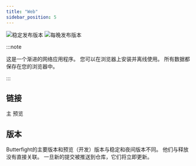 ```yaml
---
title: "Web"
sidebar_position: 5
---
```


![稳定发布版本](https://img.shields.io/badge/dynamic/yaml?color=c4840d&label=Stable&query=%24.version&url=https%3A%2F%2Fraw.githubusercontent.com%2FLinwoodDev%2Fbutterfly%2Fstable%2Fapp%2Fpubspec.yaml&style=for-the-badge) ![每晚发布版本](https://img.shields.io/badge/dynamic/yaml?color=f7d28c&label=Nightly&query=%24.version&url=https%3A%2F%2Fraw.githubusercontent.com%2FLinwoodDev%2Fbutterfly%2Fnightly%2Fapp%2Fpubspec.yaml&style=for-the-badge)

:::note

这是一个渐进的网络应用程序。 您可以在浏览器上安装并离线使用。 所有数据都保存在您的浏览器中。

:::


## 链接

<div className="row margin-bottom--lg padding--sm">
<Link className="button button--outline button--info button--lg margin--sm" href="https://web.butterfly.linwood.dev">
  主
</Link>
<Link className="button button--outline button--danger button--lg margin--sm" href="https://preview.butterfly.linwood.dev">
  预览
</Link>
</div>

## 版本

Butterfight的主要版本和预览（开发）版本与稳定和夜间版本不同。 他们与释放没有直接关联。 一旦新的提交被推送到仓库，它们将立即更新。
